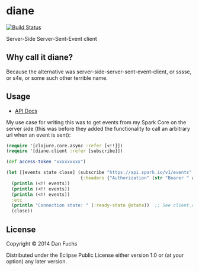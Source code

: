 # diane

[![Build Status](https://travis-ci.org/fajpunk/diane.svg?branch=master)](https://travis-ci.org/fajpunk/diane)

Server-Side Server-Sent-Event client

## Why call it diane?

Because the alternative was server-side-server-sent-event-client, or sssse, or
s4e, or some such other terrible name.

## Usage

* [API Docs][]

My use case for writing this was to get events from my Spark Core on the server side
(this was before they added the functionality to call an arbitrary url when an event
 is sent):

```clojure
(require '[clojure.core.async :refer [<!!]])
(require '[diane.client :refer [subscribe]])

(def access-token "xxxxxxxxx")

(let [[events state close] (subscribe "https://api.spark.io/v1/events"
                            {:headers {"Authorization" (str "Bearer " access-token)}})]
  (println (<!! events))
  (println (<!! events))
  (println (<!! events))
  :etc
  (println "Connection state: " (:ready-state @state))  ;; See client.clj for other state
  (close))
```

## License

Copyright © 2014 Dan Fuchs

Distributed under the Eclipse Public License either version 1.0 or (at
your option) any later version.

[API docs]: <http://fajpunk.github.io/diane/>
